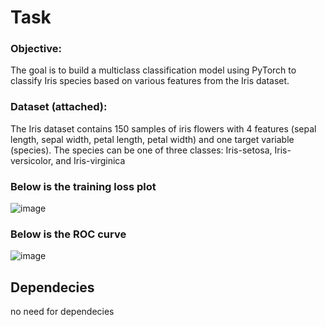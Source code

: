 # Task

### Objective:     
The goal is to build a multiclass classification model using PyTorch to classify Iris species based on various features from the Iris dataset.    
    
### Dataset (attached):      
   
The Iris dataset contains 150 samples of iris flowers with 4 features (sepal length, sepal width, petal length, petal width) and one target variable (species). The species can be one of three classes: Iris-setosa, Iris-versicolor, and Iris-virginica     
### Below is the training loss plot     
![image](https://github.com/user-attachments/assets/065ac781-797f-4abe-adf1-ea57387ebb48)    
    

### Below is the ROC curve   
![image](https://github.com/user-attachments/assets/7516097a-51e5-4eb6-b350-b839c6603a05)    
     
    
## Dependecies     
     
no need for dependecies
